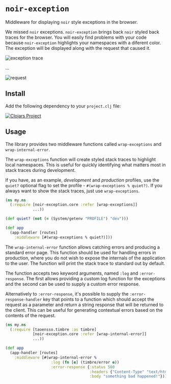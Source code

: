 `noir-exception`
==============
Middleware for displaying `noir` style exceptions in the browser.

We missed `noir` exceptions. `noir-exception` brings back `noir` styled back traces
for the browser. You will easily find problems with your code because
`noir-exception` highlights your namespaces with a diferent color. The exception will
be displayed along with the request that caused it.

![exception trace](https://raw.githubusercontent.com/yogthos/noir-exception/master/exception.png)

...

![request](https://raw.githubusercontent.com/yogthos/noir-exception/master/request.png)

Install
-------
Add the following dependency to your `project.clj` file:

[![Clojars Project](http://clojars.org/noir-exception/latest-version.svg)](http://clojars.org/noir-exception)

Usage
-------
The library provides two middleware functions called `wrap-exceptions` and `wrap-internal-error`.

The `wrap-exceptions` function will create styled stack traces to highlight local namespaces.
This is useful for quickly identifying what matters most in stack traces during development.

If you have, as an example, <em>development</em> and <em>production</em> profiles,
use the `quiet?` optional flag to set the profile - `#(wrap-exceptions % quiet?)`.
If you always want to show the stack traces, just use `wrap-exceptions`.
```clj
(ns my.ns
  (:require [noir-exception.core :refer [wrap-exceptions]]
            ...))

(def quiet? (not (= (System/getenv "PROFILE") "dev")))

(def app
  (app-handler [routes]
    :middleware [#(wrap-exceptions % quiet?)]))
```

The `wrap-internal-error` function allows catching errors and producing a standard error page.
This function should be used for handling errors in production, where you do not wish to expose
the internals of the application to the user. The function will print the stack trace to standard
out by default.

The function accepts two keyword arguments, named `:log`  and `:error-response`. The first
allows providing a custom log function for the exceptions and the second can be used to supply
a custom error response.

Alternatively to `:error-response`, it's possible to supply the `:error-response-handler` key that
points to a function which should accept the request as a parameter and return a string response
that will be returned to the client. This can be useful for generating contextual errors based on
the contents of the request.

```clj
(ns my.ns
  (:require [taoensso.timbre :as timbre]
            [noir-exception.core :refer [wrap-internal-error]]
            ...))

(def app
  (app-handler [routes]
    :middleware [#(wrap-internal-error %
                    :log (fn [e] (timbre/error e))
                    :error-response {:status 500
                                     :headers {"Content-Type" "text/html"}
                                     :body "something bad happened!"})]))
```


